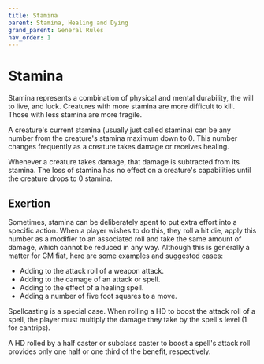 ```yaml
---
title: Stamina
parent: Stamina, Healing and Dying
grand_parent: General Rules
nav_order: 1
---
```


# Stamina
Stamina represents a combination of physical and mental durability, the will to live, and luck. Creatures with more stamina are more difficult to kill. Those with less stamina are more fragile.

A creature's current stamina (usually just called stamina) can be any number from the creature's stamina maximum down to 0. This number changes frequently as a creature takes damage or receives healing.

Whenever a creature takes damage, that damage is subtracted from its stamina. The loss of stamina has no effect on a creature's capabilities until the creature drops to 0 stamina.

## Exertion
Sometimes, stamina can be deliberately spent to put extra effort into a specific action. When a player wishes to do this, they roll a hit die, apply this number as a modifier to an associated roll and take the same amount of damage, which cannot be reduced in any way. Although this is generally a matter for GM fiat, here are some examples and suggested cases:
* Adding to the attack roll of a weapon attack.
* Adding to the damage of an attack or spell.
* Adding to the effect of a healing spell.
* Adding a number of five foot squares to a move.

Spellcasting is a special case. When rolling a HD to boost the attack roll of a spell, the player must multiply the damage they take by the spell's level (1 for cantrips).

A HD rolled by a half caster or subclass caster to boost a spell's attack roll provides only one half or one third of the benefit, respectively.
